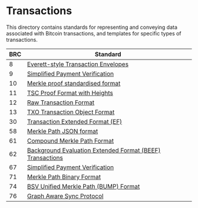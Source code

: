 # Transactions

This directory contains standards for representing and conveying data associated with Bitcoin transactions, and templates for specific types of transactions.

BRC | Standard
-----|------------------
8    | [Everett-style Transaction Envelopes](./0008.md)
9    | [Simplified Payment Verification](./0009.md)
10   | [Merkle proof standardised format](./0010.md)
11   | [TSC Proof Format with Heights](./0011.md)
12   | [Raw Transaction Format](./0012.md)
13   | [TXO Transaction Object Format](./0013.md)
30   | [Transaction Extended Format (EF)](./0030.md)
58   | [Merkle Path JSON format](./0058.md)
61   | [Compound Merkle Path Format](./0061.md)
62   | [Background Evaluation Extended Format (BEEF) Transactions](./0062.md)
67   | [Simplified Payment Verification](./0067.md)
71   | [Merkle Path Binary Format](./0071.md)
74   | [BSV Unified Merkle Path (BUMP) Format](./0074.md)
76   | [Graph Aware Sync Protocol](./0076.md)
